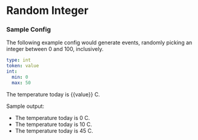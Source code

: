 # Random Integer

### Sample Config

The following example config would generate events, randomly picking an integer between 0 and 100, inclusively.

```yaml
type: int
token: value
int:
  min: 0
  max: 50
```

The temperature today is {{value}} C.

Sample output:
* The temperature today is 0 C.
* The temperature today is 10 C.
* The temperature today is 45 C.

